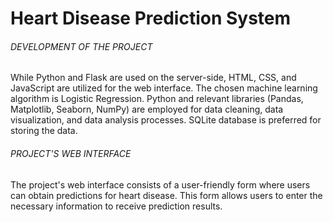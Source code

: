 # Heart  Disease Prediction System

###### DEVELOPMENT OF THE PROJECT

While Python and Flask are used on the server-side, HTML, CSS, and JavaScript are utilized for the web interface. The chosen machine learning algorithm is Logistic Regression. Python and relevant libraries (Pandas, Matplotlib, Seaborn, NumPy) are employed for data cleaning, data visualization, and data analysis processes. SQLite database is preferred for storing the data.

###### PROJECT'S WEB INTERFACE

The project's web interface consists of a user-friendly form where users can obtain predictions for heart disease. This form allows users to enter the necessary information to receive prediction results.
